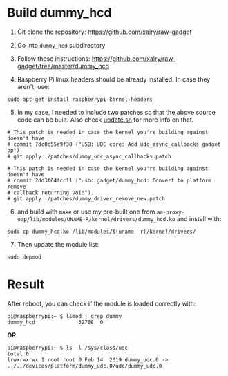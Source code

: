# Build dummy_hcd

1. Git clone the repository:  https://github.com/xairy/raw-gadget

2. Go into `dummy_hcd` subdirectory

3. Follow these instructions: https://github.com/xairy/raw-gadget/tree/master/dummy_hcd

4. Raspberry Pi linux headers should be already installed. In case they aren't, use:
```
sudo apt-get install raspberrypi-kernel-headers
```

5. In my case, I needed to include two patches so that the above source code can be built. Also check [update.sh](https://github.com/xairy/raw-gadget/blob/master/dummy_hcd/update.sh) for more info on that. 

```
# This patch is needed in case the kernel you're building against doesn't have
# commit 7dc0c55e9f30 ("USB: UDC core: Add udc_async_callbacks gadget op").
# git apply ./patches/dummy_udc_async_callbacks.patch

# This patch is needed in case the kernel you're building against doesn't have
# commit 2dd3f64fcc11 ("usb: gadget/dummy_hcd: Convert to platform remove
# callback returning void").
# git apply ./patches/dummy_driver_remove_new.patch
```

6. and build with `make` or use my pre-built one from `aa-proxy-oap/lib/modules/UNAME-R/kernel/drivers/dummy_hcd.ko` and install with:
```
sudo cp dummy_hcd.ko /lib/modules/$(uname -r)/kernel/drivers/
```

7. Then update the module list:
```
sudo depmod
```

# Result

After reboot, you can check if the module is loaded correctly with: 
```
pi@raspberrypi:~ $ lsmod | grep dummy
dummy_hcd              32768  0
```

**OR**

```
pi@raspberrypi:~ $ ls -l /sys/class/udc
total 0
lrwxrwxrwx 1 root root 0 Feb 14  2019 dummy_udc.0 -> ../../devices/platform/dummy_udc.0/udc/dummy_udc.0
```